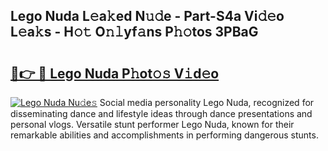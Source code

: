 ## Lego Nuda L𝚎a𝚔ed N𝚞𝚍e - Part-S4a Vi𝚍𝚎o L𝚎a𝚔s - H𝚘𝚝 O𝚗𝚕yf𝚊ns P𝚑𝚘tos 3PBaG

# <h2><a href="http://kf7a6wk.oniu.top/?m=Lego+Nuda">🔗👉 🔴 Lego Nuda P𝚑ot𝚘𝚜 V𝚒d𝚎o</a></h2>

[![Lego Nuda Nu𝚍e𝚜](https://i.imgur.com/0qMVB7G.gif)](http://kf7a6wk.oniu.top/?m=Lego+Nuda)
Social media personality Lego Nuda, recognized for disseminating dance and lifestyle ideas through dance presentations and personal vlogs. Versatile stunt performer Lego Nuda, known for their remarkable abilities and accomplishments in performing dangerous stunts.  
